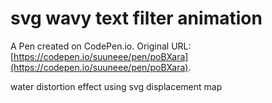 # svg wavy text filter animation

A Pen created on CodePen.io. Original URL: [https://codepen.io/suuneee/pen/poBXara](https://codepen.io/suuneee/pen/poBXara).

water distortion effect using svg displacement map